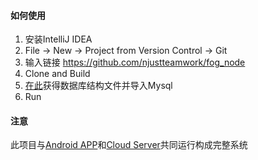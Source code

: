 #### 如何使用

1. 安装IntelliJ IDEA
2. File -> New -> Project from Version Control -> Git
3. 输入链接 https://github.com/njustteamwork/fog_node
4. Clone and Build
5. [在此](https://github.com/njustteamwork/mysql_structure)获得数据库结构文件并导入Mysql
6. Run

#### 注意

此项目与[Android APP](https://github.com/njustteamwork/teamproject_app)和[Cloud Server](https://github.com/njustteamwork/cloud_server)共同运行构成完整系统 